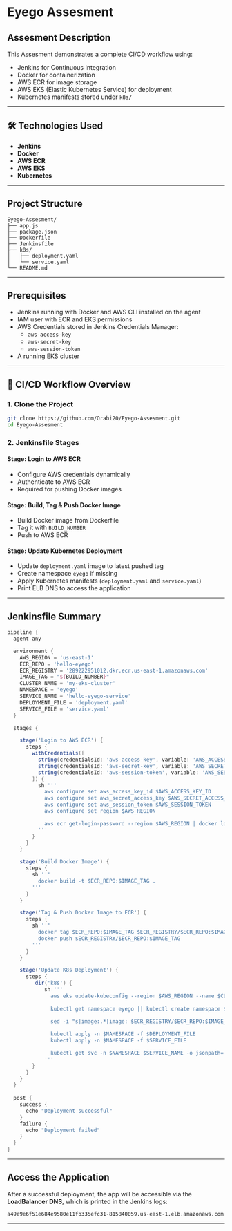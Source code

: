 # Eyego Assesment

## Assesment Description

This Assesment demonstrates a complete CI/CD workflow using:

- Jenkins for Continuous Integration
- Docker for containerization
- AWS ECR for image storage
- AWS EKS (Elastic Kubernetes Service) for deployment
- Kubernetes manifests stored under `k8s/`

---

## 🛠️ Technologies Used

- **Jenkins**
- **Docker**
- **AWS ECR**
- **AWS EKS**
- **Kubernetes**

---

## Project Structure

```
Eyego-Assesment/
├── app.js
├── package.json
├── Dockerfile
├── Jenkinsfile
├── k8s/
│   ├── deployment.yaml
│   └── service.yaml
└── README.md
```

---

## Prerequisites

- Jenkins running with Docker and AWS CLI installed on the agent
- IAM user with ECR and EKS permissions
- AWS Credentials stored in Jenkins Credentials Manager:
  - `aws-access-key`
  - `aws-secret-key`
  - `aws-session-token`
- A running EKS cluster

---

## 🚦 CI/CD Workflow Overview

### 1. Clone the Project

```bash
git clone https://github.com/Orabi20/Eyego-Assesment.git
cd Eyego-Assesment
```

### 2. Jenkinsfile Stages

#### Stage: Login to AWS ECR
- Configure AWS credentials dynamically
- Authenticate to AWS ECR
- Required for pushing Docker images

#### Stage: Build, Tag & Push Docker Image
- Build Docker image from Dockerfile
- Tag it with `BUILD_NUMBER`
- Push to AWS ECR

#### Stage: Update Kubernetes Deployment
- Update `deployment.yaml` image to latest pushed tag
- Create namespace `eyego` if missing
- Apply Kubernetes manifests (`deployment.yaml` and `service.yaml`)
- Print ELB DNS to access the application

---

## Jenkinsfile Summary

```groovy
pipeline {
  agent any

  environment {
    AWS_REGION = 'us-east-1'
    ECR_REPO = 'hello-eyego'
    ECR_REGISTRY = '289222951012.dkr.ecr.us-east-1.amazonaws.com'
    IMAGE_TAG = "${BUILD_NUMBER}"
    CLUSTER_NAME = 'my-eks-cluster'
    NAMESPACE = 'eyego'
    SERVICE_NAME = 'hello-eyego-service'
    DEPLOYMENT_FILE = 'deployment.yaml'
    SERVICE_FILE = 'service.yaml'
  }

  stages {

    stage('Login to AWS ECR') {
      steps {
        withCredentials([
          string(credentialsId: 'aws-access-key', variable: 'AWS_ACCESS_KEY_ID'),
          string(credentialsId: 'aws-secret-key', variable: 'AWS_SECRET_ACCESS_KEY'),
          string(credentialsId: 'aws-session-token', variable: 'AWS_SESSION_TOKEN')
        ]) {
          sh '''
            aws configure set aws_access_key_id $AWS_ACCESS_KEY_ID
            aws configure set aws_secret_access_key $AWS_SECRET_ACCESS_KEY
            aws configure set aws_session_token $AWS_SESSION_TOKEN
            aws configure set region $AWS_REGION

            aws ecr get-login-password --region $AWS_REGION | docker login --username AWS --password-stdin $ECR_REGISTRY
          '''
        }
      }
    }

    stage('Build Docker Image') {
      steps {
        sh '''
          docker build -t $ECR_REPO:$IMAGE_TAG .
        '''
      }
    }

    stage('Tag & Push Docker Image to ECR') {
      steps {
        sh '''
          docker tag $ECR_REPO:$IMAGE_TAG $ECR_REGISTRY/$ECR_REPO:$IMAGE_TAG
          docker push $ECR_REGISTRY/$ECR_REPO:$IMAGE_TAG
        '''
      }
    }

    stage('Update K8s Deployment') {
      steps {
         dir('k8s') {
            sh '''
              aws eks update-kubeconfig --region $AWS_REGION --name $CLUSTER_NAME
              
              kubectl get namespace eyego || kubectl create namespace $NAMESPACE

              sed -i "s|image:.*|image: $ECR_REGISTRY/$ECR_REPO:$IMAGE_TAG|" $DEPLOYMENT_FILE
              
              kubectl apply -n $NAMESPACE -f $DEPLOYMENT_FILE
              kubectl apply -n $NAMESPACE -f $SERVICE_FILE

              kubectl get svc -n $NAMESPACE $SERVICE_NAME -o jsonpath='{.status.loadBalancer.ingress[0].hostname}'
            '''
        }
      }
    }
  }
  
  post {
    success {
      echo "Deployment successful"
    }
    failure {
      echo "Deployment failed"
    }
  }
}
```

---

## Access the Application

After a successful deployment, the app will be accessible via the **LoadBalancer DNS**, which is printed in the Jenkins logs:

```
a49e9e6f51e684e9580e11fb335efc31-815840059.us-east-1.elb.amazonaws.com
```

---
